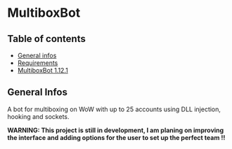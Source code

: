 # MultiboxBot

## Table of contents
* [General infos](#general-infos)
* [Requirements](#requirements)
* [MultiboxBot 1.12.1](#multiboxbot-1121)

## General Infos

A bot for multiboxing on WoW with up to 25 accounts using DLL injection, hooking and sockets.

**WARNING: This project is still in development, I am planing on improving the interface and adding options for the user to set up the perfect team !!**
